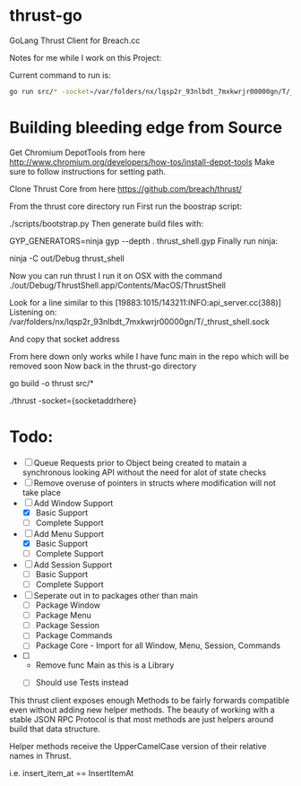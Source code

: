 thrust-go
=========

GoLang Thrust Client for Breach.cc 

Notes for me while I work on this Project:

Current command to run is:
```bash
go run src/* -socket=/var/folders/nx/lqsp2r_93nlbdt_7mxkwrjr00000gn/T/_thrust_shell.sock
```

Building bleeding edge from Source
======
Get Chromium DepotTools from here
http://www.chromium.org/developers/how-tos/install-depot-tools
Make sure to follow instructions for setting path.

Clone Thrust Core from here
https://github.com/breach/thrust/

From the thrust core directory run 
First run the boostrap script:

./scripts/bootstrap.py 
Then generate build files with:

GYP_GENERATORS=ninja gyp --depth . thrust_shell.gyp
Finally run ninja:

ninja -C out/Debug thrust_shell

Now you can run thrust 
I run it on OSX with the command
 ./out/Debug/ThrustShell.app/Contents/MacOS/ThrustShell 

Look for a line similar to this
[19883:1015/143211:INFO:api_server.cc(388)] Listening on: /var/folders/nx/lqsp2r_93nlbdt_7mxkwrjr00000gn/T/_thrust_shell.sock

And copy that socket address

From here down only works while I have  func main in the repo which will be removed soon
Now back in the thrust-go directory

go build -o thrust src/* 

./thrust -socket={socketaddrhere}


Todo:
================

- [ ] Queue Requests prior to Object being created to matain a synchronous looking API without the need for alot of state checks
- [ ] Remove overuse of pointers in structs where modification will not take place
- [ ] Add Window Support
  - [X] Basic Support
  - [ ] Complete Support 

- [ ] Add Menu Support
  - [X] Basic Support
  - [ ] Complete Support

- [ ] Add Session Support
  - [ ] Basic Support
  - [ ] Complete Support

- [ ] Seperate out in to packages other than main
  - [ ] Package Window
  - [ ] Package Menu
  - [ ] Package Session
  - [ ] Package Commands
  - [ ] Package Core - Import for all Window, Menu, Session, Commands 

- [ ] - Remove func Main as this is a Library
  - [ ] Should use Tests instead


This thrust client exposes enough Methods to be fairly forwards compatible even without adding new helper methods. The beauty of working with a stable JSON RPC Protocol is that most methods are just helpers around build that data structure.

Helper methods receive the UpperCamelCase version of their relative names in Thrust.

i.e. insert_item_at == InsertItemAt



